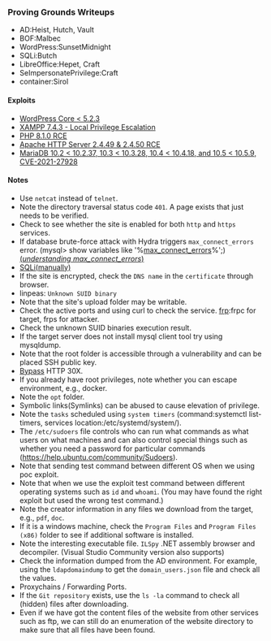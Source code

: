 ### Proving Grounds Writeups

- AD:Heist, Hutch, Vault
- BOF:Malbec
- WordPress:SunsetMidnight
- SQLi:Butch
- LibreOffice:Hepet, Craft
- SeImpersonatePrivilege:Craft
- container:Sirol

#### Exploits

- [WordPress Core < 5.2.3](https://www.exploit-db.com/exploits/47690)
- [XAMPP 7.4.3 - Local Privilege Escalation](https://www.exploit-db.com/exploits/50337)
- [PHP 8.1.0 RCE](https://github.com/flast101/php-8.1.0-dev-backdoor-rce/blob/main/backdoor_php_8.1.0-dev.py)
- [Apache HTTP Server 2.4.49 & 2.4.50 RCE](https://www.exploit-db.com/exploits/50383)
- [MariaDB 10.2 < 10.2.37, 10.3 < 10.3.28, 10.4 < 10.4.18, and 10.5 < 10.5.9, CVE-2021-27928](https://www.exploit-db.com/exploits/49765)

#### Notes

- Use ```netcat``` instead of ```telnet```.
- Note the directory traversal status code ```401```. A page exists that just needs to be verified.
- Check to see whether the site is enabled for both ```http``` and ```https``` services.
- If database brute-force attack with Hydra triggers ```max_connect_errors``` error. (mysql> show variables like '%[max_connect_errors](https://dev.mysql.com/doc/refman/5.6/en/server-system-variables.html#sysvar_max_connect_errors)%';)[(*understanding max_connect_errors*)](https://www.virtual-dba.com/blog/mysql-max-connect-errors/)
- [SQLi(manually)](https://github.com/tedchen0001/OSCP-Notes/blob/master/SQLi(manually).md)
- If the site is encrypted, check the ```DNS name``` in the ```certificate``` through browser.
- linpeas: ```Unknown SUID binary```
- Note that the site's upload folder may be writable.
- Check the active ports and using curl to check the service. [frp](https://github.com/fatedier/frp):frpc for target, frps for attacker.
- Check the unknown SUID binaries execution result.
- If the target server does not install mysql client tool try using mysqldump.
- Note that the root folder is accessible through a vulnerability and can be placed SSH public key.
- [Bypass](https://vk9-sec.com/bypass-30x-redirect-with-burpsuite/) HTTP 30X. 
- If you already have root privileges, note whether you can escape environment, e.g., docker.
- Note the ```opt``` folder.
- Symbolic links(Symlinks) can be abused to cause elevation of privilege.
- Note the ```tasks``` scheduled using ```system timers``` (command:systemctl list-timers, services location:/etc/systemd/system/).
- The ```/etc/sudoers``` file controls who can run what commands as what users on what machines and can also control special things such as whether you need a password for particular commands (https://help.ubuntu.com/community/Sudoers).
- Note that sending test command  between different OS when we using poc exploit.
- Note that when we use the exploit test command between different operating systems such as ```id``` and ```whoami```. (You may have found the right exploit but used the wrong test command.)
- Note the creator information in any files we download from the target, e.g., ```pdf```, ```doc```.
- If it is a windows machine, check the ```Program Files``` and ```Program Files (x86)``` folder to see if additional software is installed.
- Note the interesting executable file. ```ILSpy``` .NET assembly browser and decompiler. (Visual Studio Community version also supports)
- Check the information dumped from the AD environment. For example, using the ```ldapdomaindump``` to get the ```domain_users.json``` file and check all the values.
- Proxychains / Forwarding Ports.
- If the ```Git repository``` exists, use the ```ls -la``` command to check all (hidden) files after downloading.
- Even if we have got the content files of the website from other services such as ftp, we can still do an enumeration of the website directory to make sure that all files have been found.
